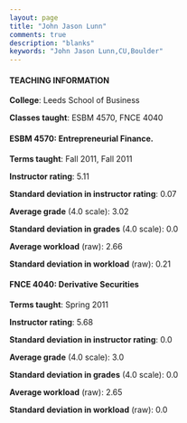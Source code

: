 ```yaml
---
layout: page
title: "John Jason Lunn" 
comments: true
description: "blanks"
keywords: "John Jason Lunn,CU,Boulder"
---
```

<head>
<script src="https://ajax.googleapis.com/ajax/libs/jquery/2.1.3/jquery.min.js"></script>
<script src="https://dl.dropboxusercontent.com/s/pc42nxpaw1ea4o9/highcharts.js?dl=0"></script>
<!-- <script src="../assets/js/highcharts.js"></script> -->
<style type="text/css">@font-face {
	font-family: "Bebas Neue";
	src: url(https://www.filehosting.org/file/details/544349/BebasNeue Regular.otf) format("opentype");
	}
	h1.Bebas { 
		font-family: "Bebas Neue", Verdana, Tahoma;
	}
</style>
</head>
	   
#### TEACHING INFORMATION

**College**: Leeds School of Business

**Classes taught**: ESBM 4570, FNCE 4040

#### ESBM 4570: Entrepreneurial Finance.

**Terms taught**: Fall 2011, Fall 2011

**Instructor rating**: 5.11

**Standard deviation in instructor rating**: 0.07

**Average grade** (4.0 scale): 3.02

**Standard deviation in grades** (4.0 scale): 0.0

**Average workload** (raw): 2.66

**Standard deviation in workload** (raw): 0.21

#### FNCE 4040: Derivative Securities

**Terms taught**: Spring 2011

**Instructor rating**: 5.68

**Standard deviation in instructor rating**: 0.0

**Average grade** (4.0 scale): 3.0

**Standard deviation in grades** (4.0 scale): 0.0

**Average workload** (raw): 2.65

**Standard deviation in workload** (raw): 0.0

